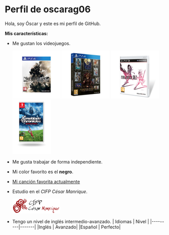 # Perfil de oscarag06
Hola, soy Óscar y este es mi perfil de GitHub.

**Mis características:**
- Me gustan los videojuegos.

   <img width='150px' src=https://github.com/oscarag06/oscarag06/blob/main/juego-sony-ps4-nier-automata-edicion-goty.jpg />
   <img width='150px' src=https://github.com/oscarag06/oscarag06/blob/main/1540-1.jpg />
   <img width='150px' src=https://github.com/oscarag06/oscarag06/blob/main/088514.png />
   <img width='120px' src=https://github.com/oscarag06/oscarag06/blob/main/yUl4aM0vUilvPwF68GQxECEZGZc9HG3KJphsf7xPxcI_350x200_3x-0.png />
- Me gusta trabajar de forma independiente.
- Mi color favorito es el **negro**.
- [Mi canción favorita actualmente](https://youtu.be/O4QN_4ssuLE?feature=shared)
- Estudio en el *CIFP César Manrique*.

  <img width='150px' src=https://github.com/oscarag06/oscarag06/blob/main/LogoCMTransparente-BrilloExt.png />
- Tengo un nivel de inglés intermedio-avanzado.
  | Idiomas | Nivel |
  |---------|-------|
  |Inglés   | Avanzado|
  |Español  | Perfecto|
